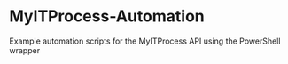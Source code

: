 # MyITProcess-Automation
Example automation scripts for the MyITProcess API using the PowerShell wrapper
